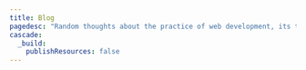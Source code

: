 ```yaml
---
title: Blog
pagedesc: "Random thoughts about the practice of web development, its techniques and best practices, and things that I love."
cascade:
  _build:
    publishResources: false
---
```

